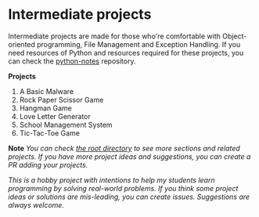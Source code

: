 # Intermediate projects

Intermediate projects are made for those who're comfortable with Object-oriented
programming, File Management and Exception Handling. If you need resources of
Python and resources required for these projects, you can check the
[python-notes](https://github.com/ghimiresdp/python-notes) repository.

**Projects**


1. A Basic Malware
2. Rock Paper Scissor Game
3. Hangman Game
4. Love Letter Generator
5. School Management System
6. Tic-Tac-Toe Game


**Note**
<i>
You can check [the root directory](/) to see more sections and related projects.
If you have more project ideas and suggestions, you can create a PR adding your
projects.

This is a hobby project with intentions to help my students learn programming
by solving real-world problems. If you think some project ideas or solutions are
mis-leading, you can create issues. Suggestions are always welcome.
</i>
